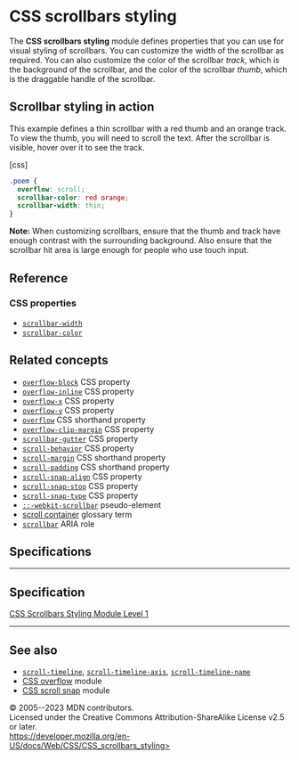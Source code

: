CSS scrollbars styling
======================

The **CSS scrollbars styling** module defines properties that you can
use for visual styling of scrollbars. You can customize the width of the
scrollbar as required. You can also customize the color of the scrollbar
*track*, which is the background of the scrollbar, and the color of the
scrollbar *thumb*, which is the draggable handle of the scrollbar.

Scrollbar styling in action
---------------------------

This example defines a thin scrollbar with a red thumb and an orange
track. To view the thumb, you will need to scroll the text. After the
scrollbar is visible, hover over it to see the track.

[css]

```css
.poem {
  overflow: scroll;
  scrollbar-color: red orange;
  scrollbar-width: thin;
}
```

**Note:** When customizing scrollbars, ensure that the thumb and track
have enough contrast with the surrounding background. Also ensure that
the scrollbar hit area is large enough for people who use touch input.

Reference
---------

### CSS properties

- [`scrollbar-width`](scrollbar-width.md)
- [`scrollbar-color`](scrollbar-color.md)

Related concepts
----------------

- [`overflow-block`](_Resources/Markup%20And%20Styling/css/overflow-block.md) CSS property
- [`overflow-inline`](_Resources/Markup%20And%20Styling/css/overflow-inline.md) CSS property
- [`overflow-x`](overflow-x.md) CSS property
- [`overflow-y`](overflow-y.md) CSS property
- [`overflow`](overflow.md) CSS shorthand property
- [`overflow-clip-margin`](overflow-clip-margin.md) CSS property
- [`scrollbar-gutter`](scrollbar-gutter.md) CSS property
- [`scroll-behavior`](scroll-behavior.md) CSS property
- [`scroll-margin`](scroll-margin.md) CSS shorthand property
- [`scroll-padding`](scroll-padding.md) CSS shorthand property
- [`scroll-snap-align`](scroll-snap-align.md) CSS property
- [`scroll-snap-stop`](scroll-snap-stop.md) CSS property
- [`scroll-snap-type`](scroll-snap-type.md) CSS property
- [`::-webkit-scrollbar`](::-webkit-scrollbar) pseudo-element
- [scroll
    container](https://developer.mozilla.org/en-US/docs/Glossary/Scroll_container)
    glossary term
- [`scrollbar`](https://developer.mozilla.org/en-US/docs/Web/Accessibility/ARIA/Roles/scrollbar_role)
    ARIA role

Specifications
--------------

  -----------------------------------------------------------------------

Specification
  -----------------------------------------------------------------------

  [CSS Scrollbars Styling Module Level 1\
  ](https://drafts.csswg.org/css-scrollbars/)

  -----------------------------------------------------------------------

See also
--------

- [`scroll-timeline`](scroll-timeline.md),
    [`scroll-timeline-axis`](scroll-timeline-axis.md),
    [`scroll-timeline-name`](scroll-timeline-name.md)
- [CSS overflow](css_overflow.md) module
- [CSS scroll snap](css_scroll_snap.md) module

© 2005--2023 MDN contributors.\
Licensed under the Creative Commons Attribution-ShareAlike License v2.5
or later.\
https://developer.mozilla.org/en-US/docs/Web/CSS/CSS_scrollbars_styling>
